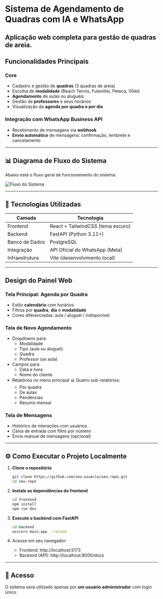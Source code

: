 #  Sistema de Agendamento de Quadras com IA e WhatsApp

Aplicação web completa para gestão de quadras de areia.
---

##  Funcionalidades Principais

### Core
- Cadastro e gestão de **quadras** (3 quadras de areia)
- Escolha de **modalidade** (Beach Tennis, Futevôlei, Peteca, Vôlei)
- **Agendamento** de aulas ou aluguéis
- Gestão de **professores** e seus horários
- Visualização da **agenda por quadra e por dia**

###  Integração com WhatsApp Business API
- Recebimento de mensagens via **webhook**
- **Envio automático** de mensagens: confirmação, lembrete e cancelamento

---

## 📊 Diagrama de Fluxo do Sistema

Abaixo está o fluxo geral de funcionamento do sistema:

![Fluxo do Sistema](docs/fluxo_gestao_quadras.png)

---

## 🧱 Tecnologias Utilizadas

| Camada        | Tecnologia                          |
|---------------|-------------------------------------|
| Frontend      | React + TailwindCSS (tema escuro)   |
| Backend       | FastAPI (Python 3.11+)              |
| Banco de Dados| PostgreSQL                          |
| Integração    | API Oficial do WhatsApp (Meta)      |
| Infraestrutura| Vite (desenvolvimento local)        |

---

##  Design do Painel Web

### Tela Principal: Agenda por Quadra
- Estilo **calendário** com horários
- Filtros por **quadra**, **dia** e **modalidade**
- Cores diferenciadas: aula / aluguel / indisponível

### Tela de Novo Agendamento
- Dropdowns para:
  - Modalidade
  - Tipo (aula ou aluguel)
  - Quadra
  - Professor (se aula)
- Campos para:
  - Data e hora
  - Nome do cliente
- Relatórios no menu principal
📊 Quatro sub-relatórios:
  - Por quadra
  - De aulas
  - Pendências
  - Resumo mensal


### Tela de Mensagens
- Histórico de interações com usuários
- Caixa de entrada com filtro por número
- Envio manual de mensagens (opcional)

---
## ⚙️ Como Executar o Projeto Localmente

1. **Clone o repositório**
   ```bash
   git clone https://github.com/seu-usuario/seu-repo.git
   cd seu-repo
   ```

2. **Instale as dependências do frontend**
   ```bash
   cd frontend
   npm install
   npm run dev
   ```

3. **Execute o backend com FastAPI**
   ```bash
   cd backend
   uvicorn main:app --reload
   ```

4. Acesse em seu navegador:
   - Frontend: http://localhost:5173  
   - Backend (API): http://localhost:8000/docs  

---


## 👤 Acesso

O sistema será utilizado apenas por **um usuário administrador** com login único.
